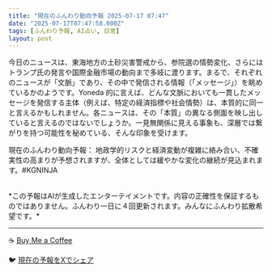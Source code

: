 ```yaml
---
title: "現在のふんわり動向予報 2025-07-17 07:47"
date: "2025-07-17T07:47:58.000Z"
tags: [ふんわり予報, AI占い, 日常]
layout: post
---
```


今日のニュースは、東海地方の土砂災害警戒から、参院選の情勢変化、さらにはトランプ氏の発言や国際金融市場の動向まで多岐に渡ります。まるで、それぞれのニュースが「文脈」であり、その中で発信される情報（「メッセージ」）を眺めているかのようです。Yoneda 的に言えば、どんな文脈においても一貫したメッセージを発信する主体（例えば、特定の経済指標や社会情勢）は、本質的に同一と言えるかもしれません。各ニュースは、その「本質」の異なる側面を映し出していると言えるのではないでしょうか。一見無関係に見える事象も、深層では繋がりを持つ可能性を秘めている、そんな印象を受けます。


現在のふんわり動向予報：
地政学的リスクと経済変動が複雑に絡み合い、不確実性の高まりが予想されますが、全体としては緩やかな変化の継続が見込まれます。#KGNINJA

<br>
*この予報はAIが生成したエンターテイメントです。内容の正確性を保証するものではありません。ふんわり一日に４回更新されます。みんなにふんわり拡散希望です。*

---
☕️ [Buy Me a Coffee](https://www.buymeacoffee.com/kgninja)

🐦 [現在の予報をXでシェア](https://twitter.com/intent/tweet?text=%E7%8F%BE%E5%9C%A8%E3%81%AE%E3%81%B5%E3%82%93%E3%82%8F%E3%82%8A%E4%BA%88%E5%A0%B1%3A%20%E3%80%8C%E4%BB%8A%E6%97%A5%E3%81%AE%E3%83%8B%E3%83%A5%E3%83%BC%E3%82%B9%E3%81%AF%E3%80%81%E6%9D%B1%E6%B5%B7%E5%9C%B0%E6%96%B9%E3%81%AE%E5%9C%9F%E7%A0%82%E7%81%BD%E5%AE%B3%E8%AD%A6%E6%88%92%E3%81%8B%E3%82%89%E3%80%81%E5%8F%82%E9%99%A2%E9%81%B8%E3%81%AE%E6%83%85%E5%8B%A2%E5%A4%89%E5%8C%96%E3%80%81%E3%81%95%E3%82%89%E3%81%AB%E3%81%AF%E3%83%88%E3%83%A9%E3%83%B3%E3%83%97%E6%B0%8F%E3%81%AE%E7%99%BA%E8%A8%80%E3%82%84%E5%9B%BD%E9%9A%9B%E9%87%91%E8%9E%8D%E5%B8%82%E5%A0%B4%E3%81%AE%E5%8B%95%E5%90%91%E3%81%BE%E3%81%A7%E5%A4%9A%E5%B2%90%E3%81%AB%E6%B8%A1%E3%82%8A%E3%81%BE%E3%81%99%E3%80%82%E3%80%8D%23KGNINJA%20%E7%B6%9A%E3%81%8D%E3%81%AF%E3%83%96%E3%83%AD%E3%82%B0%E3%81%A7%EF%BC%81%F0%9F%91%87&url=https%3A%2F%2Fkg-ninja.github.io%2FFunwariyoso%2F)
